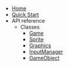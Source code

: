 - [Home](/)
- [Quick Start](/quick-start.md)
- API reference
  - Classes
    - [Game](/api/classes/game.md)
    - [Sprite](/api/classes/sprite.md)
    - [Graphics](/api/classes/graphics.md)
    - [InputManager](/api/classes/input-manager.md)
    - [GameObject](/api/classes/game-object.md)